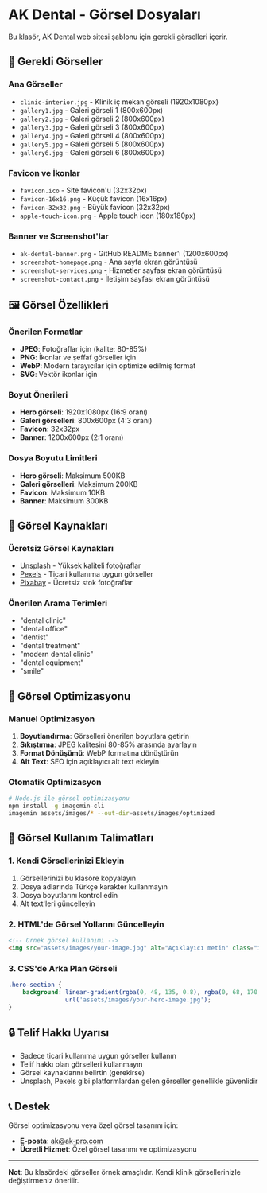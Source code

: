 # AK Dental - Görsel Dosyaları

Bu klasör, AK Dental web sitesi şablonu için gerekli görselleri içerir.

## 📁 Gerekli Görseller

### Ana Görseller
- `clinic-interior.jpg` - Klinik iç mekan görseli (1920x1080px)
- `gallery1.jpg` - Galeri görseli 1 (800x600px)
- `gallery2.jpg` - Galeri görseli 2 (800x600px)
- `gallery3.jpg` - Galeri görseli 3 (800x600px)
- `gallery4.jpg` - Galeri görseli 4 (800x600px)
- `gallery5.jpg` - Galeri görseli 5 (800x600px)
- `gallery6.jpg` - Galeri görseli 6 (800x600px)

### Favicon ve İkonlar
- `favicon.ico` - Site favicon'u (32x32px)
- `favicon-16x16.png` - Küçük favicon (16x16px)
- `favicon-32x32.png` - Büyük favicon (32x32px)
- `apple-touch-icon.png` - Apple touch icon (180x180px)

### Banner ve Screenshot'lar
- `ak-dental-banner.png` - GitHub README banner'ı (1200x600px)
- `screenshot-homepage.png` - Ana sayfa ekran görüntüsü
- `screenshot-services.png` - Hizmetler sayfası ekran görüntüsü
- `screenshot-contact.png` - İletişim sayfası ekran görüntüsü

## 🖼️ Görsel Özellikleri

### Önerilen Formatlar
- **JPEG**: Fotoğraflar için (kalite: 80-85%)
- **PNG**: İkonlar ve şeffaf görseller için
- **WebP**: Modern tarayıcılar için optimize edilmiş format
- **SVG**: Vektör ikonlar için

### Boyut Önerileri
- **Hero görseli**: 1920x1080px (16:9 oranı)
- **Galeri görselleri**: 800x600px (4:3 oranı)
- **Favicon**: 32x32px
- **Banner**: 1200x600px (2:1 oranı)

### Dosya Boyutu Limitleri
- **Hero görseli**: Maksimum 500KB
- **Galeri görselleri**: Maksimum 200KB
- **Favicon**: Maksimum 10KB
- **Banner**: Maksimum 300KB

## 📸 Görsel Kaynakları

### Ücretsiz Görsel Kaynakları
- [Unsplash](https://unsplash.com/s/photos/dental-clinic) - Yüksek kaliteli fotoğraflar
- [Pexels](https://www.pexels.com/search/dental/) - Ticari kullanıma uygun görseller
- [Pixabay](https://pixabay.com/images/search/dental/) - Ücretsiz stok fotoğraflar

### Önerilen Arama Terimleri
- "dental clinic"
- "dental office"
- "dentist"
- "dental treatment"
- "modern dental clinic"
- "dental equipment"
- "smile"

## 🎨 Görsel Optimizasyonu

### Manuel Optimizasyon
1. **Boyutlandırma**: Görselleri önerilen boyutlara getirin
2. **Sıkıştırma**: JPEG kalitesini 80-85% arasında ayarlayın
3. **Format Dönüşümü**: WebP formatına dönüştürün
4. **Alt Text**: SEO için açıklayıcı alt text ekleyin

### Otomatik Optimizasyon
```bash
# Node.js ile görsel optimizasyonu
npm install -g imagemin-cli
imagemin assets/images/* --out-dir=assets/images/optimized
```

## 📝 Görsel Kullanım Talimatları

### 1. Kendi Görsellerinizi Ekleyin
1. Görsellerinizi bu klasöre kopyalayın
2. Dosya adlarında Türkçe karakter kullanmayın
3. Dosya boyutlarını kontrol edin
4. Alt text'leri güncelleyin

### 2. HTML'de Görsel Yollarını Güncelleyin
```html
<!-- Örnek görsel kullanımı -->
<img src="assets/images/your-image.jpg" alt="Açıklayıcı metin" class="img-fluid rounded shadow">
```

### 3. CSS'de Arka Plan Görseli
```css
.hero-section {
    background: linear-gradient(rgba(0, 48, 135, 0.8), rgba(0, 68, 170, 0.8)), 
                url('assets/images/your-hero-image.jpg');
}
```

## 🔒 Telif Hakkı Uyarısı

- Sadece ticari kullanıma uygun görseller kullanın
- Telif hakkı olan görselleri kullanmayın
- Görsel kaynaklarını belirtin (gerekirse)
- Unsplash, Pexels gibi platformlardan gelen görseller genellikle güvenlidir

## 📞 Destek

Görsel optimizasyonu veya özel görsel tasarımı için:
- **E-posta**: ak@ak-pro.com
- **Ücretli Hizmet**: Özel görsel tasarımı ve optimizasyonu

---

**Not**: Bu klasördeki görseller örnek amaçlıdır. Kendi klinik görsellerinizle değiştirmeniz önerilir. 